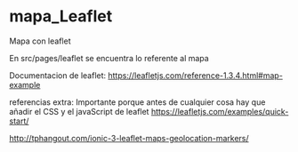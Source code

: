 # mapa_Leaflet

Mapa con leaflet 

En src/pages/leaflet se encuentra lo referente al mapa 

Documentacion de leaflet:
https://leafletjs.com/reference-1.3.4.html#map-example

referencias extra:
Importante porque antes de cualquier cosa hay que añadir el CSS y el javaScript de leaflet 
https://leafletjs.com/examples/quick-start/

http://tphangout.com/ionic-3-leaflet-maps-geolocation-markers/
